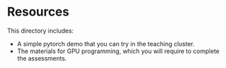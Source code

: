 # Resources
This directory includes:
- A simple pytorch demo that you can try in the teaching cluster.
- The materials for GPU programming, which you will require to complete the assessments.
